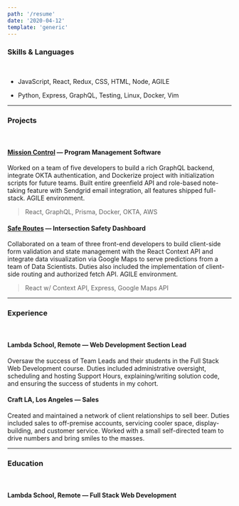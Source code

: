 ```yaml
---
path: '/resume'
date: '2020-04-12'
template: 'generic'
---
```


### Skills & Languages
<br />


- JavaScript,
 React,
 Redux,
 CSS,
 HTML,
 Node,
 AGILE

- Python,
 Express,
 GraphQL,
 Testing,
 Linux,
 Docker,
 Vim

---

### Projects
<br />

#### [Mission Control]() — Program Management Software

Worked on a team of five developers to build a rich GraphQL backend, integrate OKTA authentication, and Dockerize project with initialization scripts for future teams. Built entire greenfield API and role-based note-taking feature with Sendgrid email integration, all features shipped full-stack. AGILE environment.

> React, GraphQL, Prisma, Docker, OKTA, AWS

#### [Safe Routes]() — Intersection Safety Dashboard

Collaborated on a team of three front-end developers to build client-side form validation and state management with the React Context API and integrate data visualization via Google Maps to serve predictions from a team of Data Scientists. Duties also included the implementation of client-side routing and authorized fetch API. AGILE environment.

> React w/ Context API, Express, Google Maps API

---

### Experience
<br />

#### Lambda School, Remote — Web Development Section Lead

Oversaw the success of Team Leads and their students in the Full Stack Web Development course. Duties included administrative oversight, scheduling and hosting Support Hours, explaining/writing solution code, and ensuring the success of students in my cohort.

#### Craft LA, Los Angeles — Sales

Created and maintained a network of client relationships to sell beer. Duties included sales to off-premise accounts, servicing cooler space, display-building, and customer service. Worked with a small self-directed team to drive numbers and bring smiles to the masses.

---

### Education
<br />

#### Lambda School, Remote — Full Stack Web Development

[1]: ../other/cvpdf.pdf
